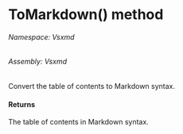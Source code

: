 <a name='M-Vsxmd-TableOfContents-ToMarkdown-Vsxmd-Units-FormatKind-'></a>
# ToMarkdown() method

###### Namespace:  Vsxmd

###### Assembly:  Vsxmd

Convert the table of contents to Markdown syntax.

#### Returns





The table of contents in Markdown syntax.
